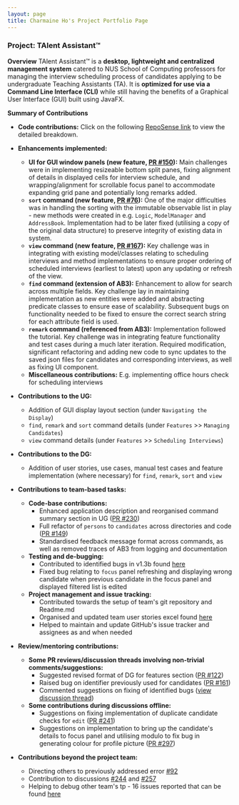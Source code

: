 ```yaml
---
layout: page
title: Charmaine Ho's Project Portfolio Page
---
```


### Project: TAlent Assistant™
**Overview** 
TAlent Assistant™ is a **desktop, lightweight and centralized management system** catered to NUS School of Computing professors for managing
the interview scheduling process of candidates applying to be undergraduate Teaching Assistants (TA). It is **optimized for use via a Command Line Interface (CLI)** while still having the benefits of a Graphical User Interface (GUI) built using JavaFX.

**Summary of Contributions**
* **Code contributions:** Click on the following
[RepoSense link](https://nus-cs2103-ay2122s2.github.io/tp-dashboard/?search=&sort=groupTitle&sortWithin=title&timeframe=week&mergegroup=&groupSelect=groupByRepos&breakdown=true&checkedFileTypes=docs~functional-code~test-code~other&since=2022-02-18&tabOpen=true&tabType=authorship&zFR=false&tabAuthor=charmainehly&tabRepo=AY2122S2-CS2103-F11-2%2Ftp%5Bmaster%5D&authorshipIsMergeGroup=false&authorshipFileTypes=docs~functional-code~test-code&authorshipIsBinaryFileTypeChecked=false)
to view the detailed breakdown.


* **Enhancements implemented:**
  * **UI for GUI window panels (new feature, [PR #150](https://github.com/AY2122S2-CS2103-F11-2/tp/pull/150/files)):**
  Main challenges were in implementing resizeable bottom split panes, fixing alignment of details in displayed cells for interview schedule,
  and wrapping/alignment for scrollable focus panel to accommodate expanding grid pane and potentially long remarks added.
  * **`sort` command (new feature, [PR #76](https://github.com/AY2122S2-CS2103-F11-2/tp/pull/76)):** One of the major difficulties was in
  handling the sorting with the immutable observable list in play - new methods were created in e.g. `Logic`, `ModelManager` and `AddressBook`.
  Implementation had to be later fixed (utilising a copy of the original data structure) to preserve integrity of existing data in system.
  * **`view` command (new feature, [PR #167](https://github.com/AY2122S2-CS2103-F11-2/tp/pull/167)):** Key challenge was in
  integrating with existing model/classes relating to scheduling interviews and method implementations to ensure
  proper ordering of scheduled interviews (earliest to latest) upon any updating or refresh of the view.
  * **`find` command (extension of AB3):** Enhancement to allow for search across
  multiple fields. Key challenge lay in maintaining implementation as new entities were added and abstracting predicate
  classes to ensure ease of scalability. Subsequent bugs on functionality needed to be fixed to ensure the correct search
  string for each attribute field is used.
  * **`remark` command (referenced from AB3):** 
  Implementation followed the tutorial. Key challenge was in integrating feature functionality and test cases during a much
  later iteration. Required modification, significant refactoring and adding new code to sync updates to the saved json files for candidates
  and corresponding interviews, as well as fixing UI component.
  * **Miscellaneous contributions:** E.g. implementing office hours check for scheduling interviews


* **Contributions to the UG:**
  * Addition of GUI display layout section (under `Navigating the Display`)
  * `find`, `remark` and `sort` command details (under `Features` >> `Managing Candidates`)
  * `view` command details (under `Features` >> `Scheduling Interviews`)


* **Contributions to the DG:**
  * Addition of user stories, use cases, manual test cases and feature implementation (where necessary) for `find`, `remark`, `sort` and `view`
  

* **Contributions to team-based tasks:**
  * **Code-base contributions:**
    * Enhanced application description and reorganised command summary section in UG ([PR #230](https://github.com/AY2122S2-CS2103-F11-2/tp/pull/230))
    * Full refactor of `persons` to `candidates` across directories and code ([PR #149](https://github.com/AY2122S2-CS2103-F11-2/tp/pull/149))
    * Standardised feedback message format across commands, as well as removed traces of AB3 from logging and documentation
  * **Testing and de-bugging:**
    * Contributed to identified bugs in v1.3b found [here](https://github.com/AY2122S2-CS2103-F11-2/tp/issues/240)
    * Fixed bug relating to `focus` panel refreshing and displaying wrong candidate when previous candidate in the focus panel and displayed filtered list is edited
  * **Project management and issue tracking:**
    * Contributed towards the setup of team's git repository and Readme.md
    * Organised and updated team user stories excel found [here](https://docs.google.com/spreadsheets/d/1Qx6gL3KLV65z9QHPbaAWWYKH0HmyyJ_DtZmphLeiBDw/edit#gid=0)
    * Helped to maintain and update GitHub's issue tracker and assignees as and when needed


* **Review/mentoring contributions:**
  * **Some PR reviews/discussion threads involving non-trivial comments/suggestions:**
    * Suggested revised format of DG for features section ([PR #122](https://github.com/AY2122S2-CS2103-F11-2/tp/pull/122#issuecomment-1077432512)) <br>
    * Raised bug on identifier previously used for candidates ([PR #161](https://github.com/AY2122S2-CS2103-F11-2/tp/pull/161))
    * Commented suggestions on fixing of identified bugs ([view discussion thread](https://github.com/AY2122S2-CS2103-F11-2/tp/issues/240))
  * **Some contributions during discussions offline:**
    * Suggestions on fixing implementation of duplicate candidate checks for `edit` ([PR #241](https://github.com/AY2122S2-CS2103-F11-2/tp/pull/241))
    * Suggestions on implementation to bring up the candidate's details to focus panel and utilising modulo to fix bug in generating colour for profile picture ([PR #297](https://github.com/AY2122S2-CS2103-F11-2/tp/pull/297/files))

  
* **Contributions beyond the project team:**
  * Directing others to previously addressed error [#92](https://github.com/nus-cs2103-AY2122S2/forum/issues/92)
  * Contribution to discussions [#244](https://github.com/nus-cs2103-AY2122S2/forum/issues/244) and [#257](https://github.com/nus-cs2103-AY2122S2/forum/issues/257)
  * Helping to debug other team's tp - 16 issues reported that can be found [here](https://github.com/charmainehly/ped/issues)
